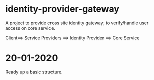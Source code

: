 # identity-provider-gateway
A project to provide cross site identity gateway, to verify/handle user access on core service.

Client==> Service Providers ==> Identity Provider ==> Core Service

20-01-2020
===============
Ready up a basic structure.
